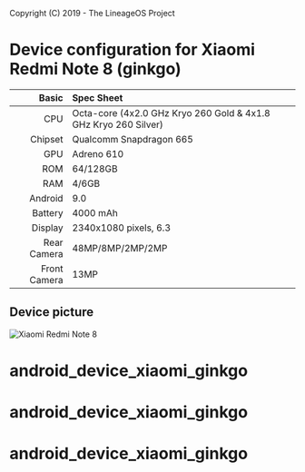 Copyright (C) 2019 - The LineageOS Project

Device configuration for Xiaomi Redmi Note 8 (ginkgo)
==============

Basic   | Spec Sheet
-------:|:----------
CPU     | Octa-core (4x2.0 GHz Kryo 260 Gold & 4x1.8 GHz Kryo 260 Silver)
Chipset | Qualcomm Snapdragon 665
GPU     | Adreno 610
ROM     | 64/128GB
RAM     | 4/6GB
Android | 9.0
Battery | 4000 mAh
Display | 2340x1080 pixels, 6.3
Rear Camera  | 48MP/8MP/2MP/2MP
Front Camera | 13MP

## Device picture
![Xiaomi Redmi Note 8](https://fdn2.gsmarena.com/vv/pics/xiaomi/xiaomi-redmi-note-8-2.jpg? "Xiaomi Redmi Note 8")
# android_device_xiaomi_ginkgo
# android_device_xiaomi_ginkgo
# android_device_xiaomi_ginkgo
